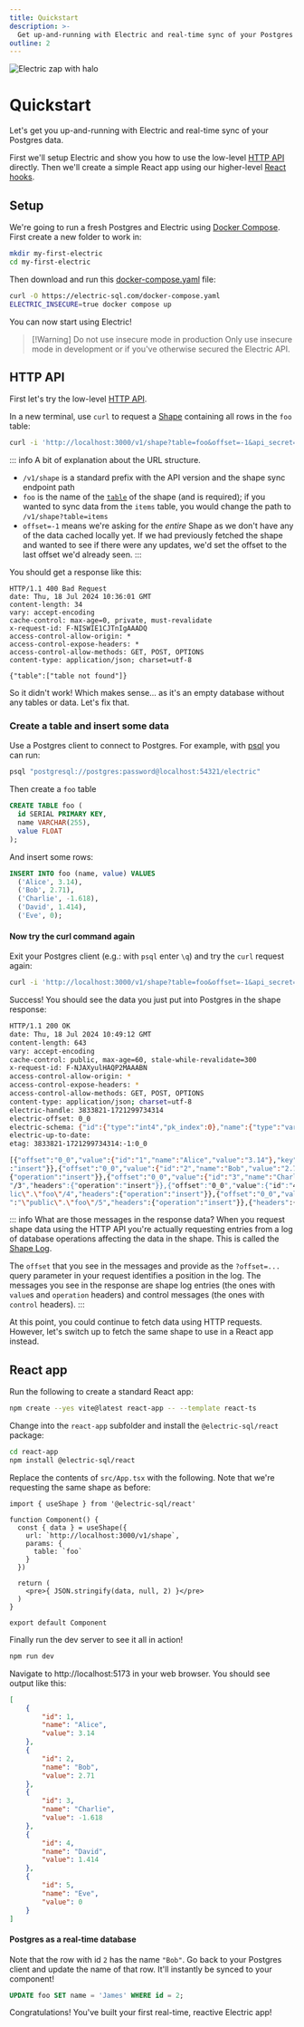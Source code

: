 ```yaml
---
title: Quickstart
description: >-
  Get up-and-running with Electric and real-time sync of your Postgres data.
outline: 2
---
```


<p class="intro-zap-container">
  <img src="/img/home/zap-with-halo.svg"
      alt="Electric zap with halo"
      class="intro-zap"
  />
</p>

# Quickstart

Let's get you up-and-running with Electric and real-time sync of your Postgres data.

First we'll setup Electric and show you how to use the low-level [HTTP API](/docs/api/http) directly. Then we'll create a simple React app using our higher-level [React hooks](/docs/integrations/react#useshape).

## Setup

We're going to run a fresh Postgres and Electric using [Docker Compose](https://docs.docker.com/compose). First create a new folder to work in:

```sh
mkdir my-first-electric
cd my-first-electric
```

Then download and run this [docker-compose.yaml](https://github.com/electric-sql/electric/blob/main/website/public/docker-compose.yaml) file:

```sh
curl -O https://electric-sql.com/docker-compose.yaml
ELECTRIC_INSECURE=true docker compose up
```

You can now start using Electric!

> [!Warning] Do not use insecure mode in production
> Only use insecure mode in development or if you've otherwise secured the Electric API.

## HTTP API

First let's try the low-level [HTTP API](/docs/api/http).

In a new terminal, use `curl` to request a [Shape](/docs/guides/shapes) containing all rows in the `foo` table:

```sh
curl -i 'http://localhost:3000/v1/shape?table=foo&offset=-1&api_secret=mySecret'
```

::: info A bit of explanation about the URL structure.

- `/v1/shape` is a standard prefix with the API version and the shape sync endpoint path
- `foo` is the name of the [`table`](/docs/guides/shapes#table) of the shape (and is required); if you wanted to sync data from the `items` table, you would change the path to `/v1/shape?table=items`
- `offset=-1` means we're asking for the *entire* Shape as we don't have any of the data cached locally yet. If we had previously fetched the shape and wanted to see if there were any updates, we'd set the offset to the last offset we'd already seen.
:::

You should get a response like this:

```http
HTTP/1.1 400 Bad Request
date: Thu, 18 Jul 2024 10:36:01 GMT
content-length: 34
vary: accept-encoding
cache-control: max-age=0, private, must-revalidate
x-request-id: F-NISWIE1CJTnIgAAADQ
access-control-allow-origin: *
access-control-expose-headers: *
access-control-allow-methods: GET, POST, OPTIONS
content-type: application/json; charset=utf-8

{"table":["table not found"]}
```

So it didn't work! Which makes sense... as it's an empty database without any tables or data. Let's fix that.

### Create a table and insert some data

Use a Postgres client to connect to Postgres. For example, with [psql](https://www.postgresql.org/docs/current/app-psql.html) you can run:

```sh
psql "postgresql://postgres:password@localhost:54321/electric"
```

Then create a `foo` table

```sql
CREATE TABLE foo (
  id SERIAL PRIMARY KEY,
  name VARCHAR(255),
  value FLOAT
);
```

And insert some rows:

```sql
INSERT INTO foo (name, value) VALUES
  ('Alice', 3.14),
  ('Bob', 2.71),
  ('Charlie', -1.618),
  ('David', 1.414),
  ('Eve', 0);
```

#### Now try the curl command again

Exit your Postgres client (e.g.: with `psql` enter `\q`) and try the `curl` request again:

```sh
curl -i 'http://localhost:3000/v1/shape?table=foo&offset=-1&api_secret=mySecret'
```

Success! You should see the data you just put into Postgres in the shape response:

```bash
HTTP/1.1 200 OK
date: Thu, 18 Jul 2024 10:49:12 GMT
content-length: 643
vary: accept-encoding
cache-control: public, max-age=60, stale-while-revalidate=300
x-request-id: F-NJAXyulHAQP2MAAABN
access-control-allow-origin: *
access-control-expose-headers: *
access-control-allow-methods: GET, POST, OPTIONS
content-type: application/json; charset=utf-8
electric-handle: 3833821-1721299734314
electric-offset: 0_0
electric-schema: {"id":{"type":"int4","pk_index":0},"name":{"type":"varchar","max_length":255},"value":{"type":"float8"}}
electric-up-to-date:
etag: 3833821-1721299734314:-1:0_0

[{"offset":"0_0","value":{"id":"1","name":"Alice","value":"3.14"},"key":"\"public\".\"foo\"/1","headers":{"operation"
:"insert"}},{"offset":"0_0","value":{"id":"2","name":"Bob","value":"2.71"},"key":"\"public\".\"foo\"/2","headers":
{"operation":"insert"}},{"offset":"0_0","value":{"id":"3","name":"Charlie","value":"-1.618"},"key":"\"public\".\"foo\
"/3","headers":{"operation":"insert"}},{"offset":"0_0","value":{"id":"4","name":"David","value":"1.414"},"key":"\"pub
lic\".\"foo\"/4","headers":{"operation":"insert"}},{"offset":"0_0","value":{"id":"5","name":"Eve","value":"0.0"},"key
":"\"public\".\"foo\"/5","headers":{"operation":"insert"}},{"headers":{"control":"up-to-date"}}]
```

::: info What are those messages in the response data?
When you request shape data using the HTTP API you're actually requesting entries from a log of database operations affecting the data in the shape. This is called the [Shape Log](/docs/api/http#shape-log).

The `offset` that you see in the messages and provide as the `?offset=...` query parameter in your request identifies a position in the log. The messages you see in the response are shape log entries (the ones with `value`s and `operation` headers) and control messages (the ones with `control` headers).
:::

At this point, you could continue to fetch data using HTTP requests. However, let's switch up to fetch the same shape to use in a React app instead.

## React app

Run the following to create a standard React app:

```sh
npm create --yes vite@latest react-app -- --template react-ts
```

Change into the `react-app` subfolder and install the `@electric-sql/react` package:

```sh
cd react-app
npm install @electric-sql/react
```

Replace the contents of `src/App.tsx` with the following. Note that we're requesting the same shape as before:

```tsx
import { useShape } from '@electric-sql/react'

function Component() {
  const { data } = useShape({
    url: `http://localhost:3000/v1/shape`,
    params: {
      table: `foo`
    }
  })

  return (
    <pre>{ JSON.stringify(data, null, 2) }</pre>
  )
}

export default Component
```

Finally run the dev server to see it all in action!

```sh
npm run dev
```

Navigate to http://localhost:5173 in your web browser. You should see output like this:

```json
[
    {
        "id": 1,
        "name": "Alice",
        "value": 3.14
    },
    {
        "id": 2,
        "name": "Bob",
        "value": 2.71
    },
    {
        "id": 3,
        "name": "Charlie",
        "value": -1.618
    },
    {
        "id": 4,
        "name": "David",
        "value": 1.414
    },
    {
        "id": 5,
        "name": "Eve",
        "value": 0
    }
]
```

#### Postgres as a real-time database

Note that the row with id `2` has the name `"Bob"`. Go back to your Postgres client and update the name of that row. It'll instantly be synced to your component!

```sql
UPDATE foo SET name = 'James' WHERE id = 2;
```

Congratulations! You've built your first real-time, reactive Electric app!
